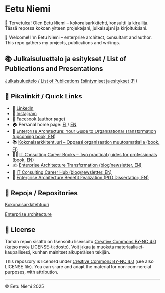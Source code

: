 # Eetu Niemi

👋 Tervetuloa! Olen Eetu Niemi – kokonaisarkkitehti, konsultti ja kirjailija. Tässä repossa kokoan yhteen projektejani, julkaisujani ja kirjoituksiani.

👋 Welcome! I'm Eetu Niemi – enterprise architect, consultant and author. This repo gathers my projects, publications and writings.

## 📚 Julkaisuluettelo ja esitykset / List of Publications and Presentations

[Julkaisuluettelo / List of Publications](https://github.com/eetuniemiphd/eetuniemi/blob/main/publications-eetu-niemi.md)
[Esiintymiset ja esitykset (FI)](https://github.com/eetuniemiphd/eetuniemi/blob/main/publications-eetu-niemi.md)

## 🔗 Pikalinkit / Quick Links

- 🔗 [LinkedIn](https://www.linkedin.com/in/eetuniemiphd)
- 🔗 [Instagram](https://www.instagram.com/eetuniemi.author)
- 🔗 [Facebook (author page)](https://www.facebook.com/profile.php?id=61577058500196)
- 🏠 Personal home page: [FI](https://eetuniemi.fi) / [EN](https://eetuniemi.net)
- 📖 [Enterprise Architecture: Your Guide to Organizational Transformation (upcoming book, EN)](https://enterprisearchitectureguide.com)
- 📚 [Kokonaisarkkitehtuuri – Oppaasi organisaation muutosmatkalla (book, FI)](https://kokonaisarkkitehtuuri.com)
- 📒📘 [IT Consulting Career Books – Two practical guides for professionals (book, EN)](https://itconsulting.carrd.co)
- ✍️ [Enterprise Architecture Transformation (blog/newsletter, EN)](https://www.eatransformation.com)
- 💼 [IT Consulting Career Hub (blog/newsletter, EN)](https://www.itconsultingcareer.com)
- 📄 [Enterprise Architecture Benefit Realization (PhD Dissertation, EN)](http://urn.fi/URN:ISBN:978-952-15-3850-6)

## 📁 Repoja / Repositories

[Kokonaisarkkitehtuuri](https://github.com/eetuniemiphd/kokonaisarkkitehtuuri)

[Enterprise architecture](https://github.com/eetuniemiphd/enterprisearchitecture)

## 📜 License

Tämän repon sisältö on lisensoitu lisensoitu [Creative Commons BY-NC 4.0](https://creativecommons.org/licenses/by-nc/4.0/) (katso myös LICENSE-tiedosto). Voit jakaa ja muokata materiaalia ei-kaupallisesti, kunhan mainitset alkuperäisen tekijän.

This repository is licensed under [Creative Commons BY-NC 4.0](https://creativecommons.org/licenses/by-nc/4.0/) (see also LICENSE file). You can share and adapt the material for non-commercial purposes, with attribution.

---
© Eetu Niemi 2025
